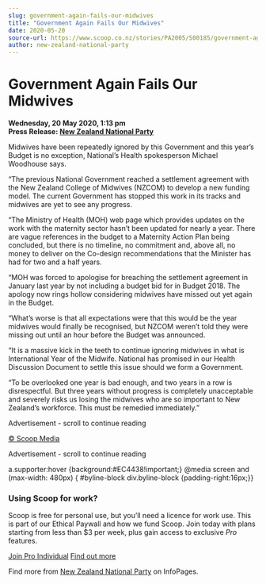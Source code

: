```yaml
---
slug: government-again-fails-our-midwives
title: "Government Again Fails Our Midwives"
date: 2020-05-20
source-url: https://www.scoop.co.nz/stories/PA2005/S00185/government-again-fails-our-midwives.htm
author: new-zealand-national-party
---
```

Government Again Fails Our Midwives
===================================

**Wednesday, 20 May 2020, 1:13 pm**  
**Press Release: [New Zealand National Party](https://info.scoop.co.nz/New_Zealand_National_Party)**

Midwives have been repeatedly ignored by this Government and this year’s Budget is no exception, National’s Health spokesperson Michael Woodhouse says.

“The previous National Government reached a settlement agreement with the New Zealand College of Midwives (NZCOM) to develop a new funding model. The current Government has stopped this work in its tracks and midwives are yet to see any progress.

“The Ministry of Health (MOH) web page which provides updates on the work with the maternity sector hasn’t been updated for nearly a year. There are vague references in the budget to a Maternity Action Plan being concluded, but there is no timeline, no commitment and, above all, no money to deliver on the Co-design recommendations that the Minister has had for two and a half years.

“MOH was forced to apologise for breaching the settlement agreement in January last year by not including a budget bid for in Budget 2018. The apology now rings hollow considering midwives have missed out yet again in the Budget.

“What’s worse is that all expectations were that this would be the year midwives would finally be recognised, but NZCOM weren’t told they were missing out until an hour before the Budget was announced.

“It is a massive kick in the teeth to continue ignoring midwives in what is International Year of the Midwife. National has promised in our Health Discussion Document to settle this issue should we form a Government.

“To be overlooked one year is bad enough, and two years in a row is disrespectful. But three years without progress is completely unacceptable and severely risks us losing the midwives who are so important to New Zealand’s workforce. This must be remedied immediately.”

Advertisement - scroll to continue reading





[© Scoop Media](http://www.scoop.co.nz/about/terms.html)  

Advertisement - scroll to continue reading



a.supporter:hover {background:#EC4438!important;} @media screen and (max-width: 480px) { #byline-block div.byline-block {padding-right:16px;}}

### Using Scoop for work?

Scoop is free for personal use, but you’ll need a licence for work use. This is part of our Ethical Paywall and how we fund Scoop. Join today with plans starting from less than $3 per week, plus gain access to exclusive _Pro_ features.  
  
[Join Pro Individual](https://pro.scoop.co.nz/Individual/?from=ProIn24) [Find out more](https://pro.scoop.co.nz/using-scoop-for-work/?from=ProIn24)

Find more from [New Zealand National Party](https://info.scoop.co.nz/New_Zealand_National_Party) on InfoPages.